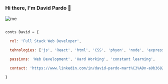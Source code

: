 ### Hi there, I'm David Pardo 👋

![me](https://github.com/DavidPM1990/DavidPM1990/assets/105815145/a9ff8f8e-add2-469f-b1bb-969dd46a34d8)


```js

conts David = {

  rol: 'Full Stack Web Developer',

  tehnologies: ['js', 'React', 'html', 'CSS', 'phyon', 'node', 'express', 'NuxtJs', 'Vuetify' 'Tailwind', 'MongoDB', 'MySQL'],

  passions: 'Web Development', 'Hard Working', 'constant learning',

  contact: 'https://www.linkedin.com/in/david-pardo-mart%C3%ADn-a0b36824b/'

}
